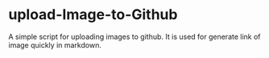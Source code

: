 # upload-Image-to-Github
A simple script for uploading images to github. It is used for generate link of image quickly in markdown.
